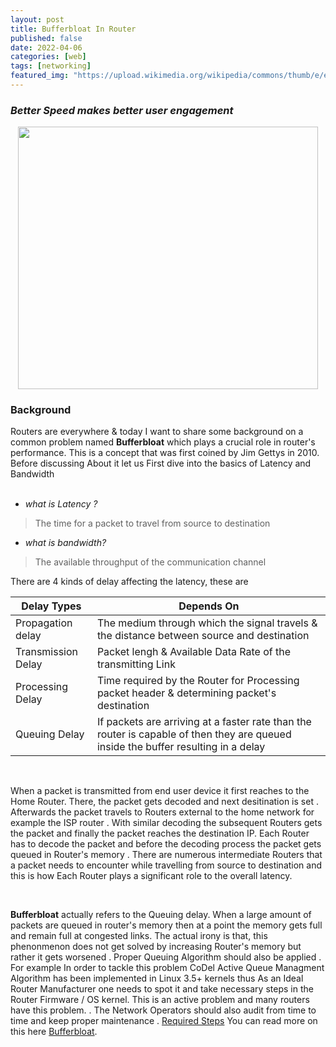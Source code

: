 ```yaml
---
layout: post
title: Bufferbloat In Router
published: false
date: 2022-04-06
categories: [web]
tags: [networking]
featured_img: "https://upload.wikimedia.org/wikipedia/commons/thumb/e/e3/ResidentialGatewayCloseup.jpg/320px-ResidentialGatewayCloseup.jpg"
---
```


### _Better Speed makes better user engagement_

<img src="https://upload.wikimedia.org/wikipedia/commons/thumb/e/e3/ResidentialGatewayCloseup.jpg/320px-ResidentialGatewayCloseup.jpg" width="480" height="420" style="display: block; margin: 0 auto">

### Background 
Routers are everywhere & today I want to share some background on a common problem named **Bufferbloat** which plays a crucial role in router's performance. This is a concept that was first coined by Jim Gettys in 2010. Before discussing About it let us First dive into the basics of Latency and Bandwidth  
<br>

- _what is Latency ?_
> The time for a packet to travel from source to destination 

- _what is bandwidth?_
> The available throughput of the communication channel 

There are 4 kinds of delay affecting the latency, these are

| **Delay Types** | **Depends On** |
| ------ | ------ |
| Propagation delay | The medium through which the signal travels & the distance between source and destination|
| Transmission Delay | Packet lengh & Available Data Rate of the transmitting Link |
| Processing Delay | Time required by the Router for Processing packet header & determining  packet's destination  |
| Queuing Delay  | If packets are arriving at a faster rate than the router is capable of then they are queued inside the buffer resulting in a delay |

<br>

When a packet is transmitted from end user device it first reaches to the Home Router. There, the packet gets decoded and next desitination is set . Afterwards the packet travels to Routers external to the home network for example the ISP router . With similar decoding the subsequent Routers gets the packet and finally the packet reaches the destination IP. Each Router has to decode the packet and before the decoding process the packet gets queued in Router's memory . There are numerous intermediate Routers that a packet needs to encounter while travelling from source to destination and this is how Each Router plays a significant role to the overall latency.

<br>

**Bufferbloat** actually refers to the Queuing delay. When a large amount of packets are queued in router's memory then at a point the memory gets full and remain full at congested links. The actual irony is that, this phenonmenon does not get solved by increasing Router's memory but rather it gets worsened . Proper Queuing Algorithm should also be applied . For example In order to tackle this problem CoDel Active Queue Managment Algorithm has been implemented in Linux 3.5+ kernels thus As an Ideal Router Manufacturer one needs to spot it and take necessary steps in the Router Firmware / OS kernel. This is an active problem and many routers have this problem.  . The Network Operators should also audit from time to time and keep proper maintenance . [Required Steps](https://www.bufferbloat.net/projects/bloat/wiki/What_can_I_do_about_Bufferbloat/) You can read more on this here  [Bufferbloat](https://www.bufferbloat.net/projects/bloat/wiki/Introduction/). 

<br>